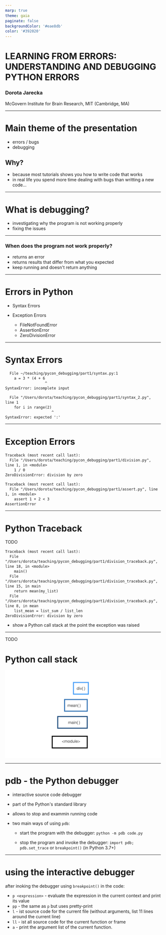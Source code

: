 ```yaml
---
marp: true
theme: gaia
paginate: false
backgroundColor: '#eae8db'
color: '#392020'
---
```

<!-- _class: lead -->

# LEARNING FROM ERRORS: UNDERSTANDING AND DEBUGGING PYTHON ERRORS


### Dorota Jarecka
McGovern Institute for Brain Research, MIT (Cambridge, MA)

---
# Main theme of the presentation


-  errors / bugs
-  debugging

## Why?

- because most tutorials shows you how to write code that works
- in real life you spend more time dealing with bugs than  writting a new code...


---

# What is debugging?

- investigating why the program is not working properly
- fixing the issues

---

### When does the program not work properly?

- returns an error
- returns results that differ from what you expected
- keep running and doesn't return anything

---
# Errors in Python

- Syntax Errors

- Exception Errors

    - FileNotFoundError
    - AssertionError
    - ZeroDivisionError

---
# Syntax Errors
```
  File ~/teaching/pycon_debugging/part1/syntax.py:1
    a = 3 * (4 + 6
                  ^
SyntaxError: incomplete input
```

```
  File "/Users/dorota/teaching/pycon_debugging/part1/syntax_2.py", line 1
    for i in range(2)
                     ^
SyntaxError: expected ':'
```

---
# Exception Errors

```
Traceback (most recent call last):
  File "/Users/dorota/teaching/pycon_debugging/part1/division.py", line 1, in <module>
    1 / 0
ZeroDivisionError: division by zero
```

```
Traceback (most recent call last):
  File "/Users/dorota/teaching/pycon_debugging/part1/assert.py", line 1, in <module>
    assert 1 + 2 < 3
AssertionError
```

---
# Python Traceback 
TODO

```
Traceback (most recent call last):
  File "/Users/dorota/teaching/pycon_debugging/part1/division_traceback.py", line 18, in <module>
    main()
  File "/Users/dorota/teaching/pycon_debugging/part1/division_traceback.py", line 15, in main
    return mean(my_list)
  File "/Users/dorota/teaching/pycon_debugging/part1/division_traceback.py", line 8, in mean
    list_mean = list_sum / list_len
ZeroDivisionError: division by zero
```
- show a Python call stack at the point the exception was raised 

---
TODO
# Python call stack

![width:800px](stack.001.jpeg)
 
 ---
# pdb - the Python debugger

-  interactive source code debugger

- part of the Python's standard library

- allows to stop and exammin running code

- two main ways of using `pdb`:

    - start the program with the debugger: 
    `python -m pdb code.py`

    - stop the program and invoke the debugger:
    `import pdb; pdb.set_trace` or `breakpoint()` (in Python 3.7+)
---
# using the interactive debugger

after inoking the debugger using `breakpoint()` in the code:
- `p <expression>` - evaluate the expression in the current context and print its value
- `pp` - the same as `p` but uses pretty-print 
- `l` - ist source code for the current file (without arguments, list 11 lines around the current line)
- `ll` - ist all source code for the current function or frame
- `a` - print the argument list of the current function.